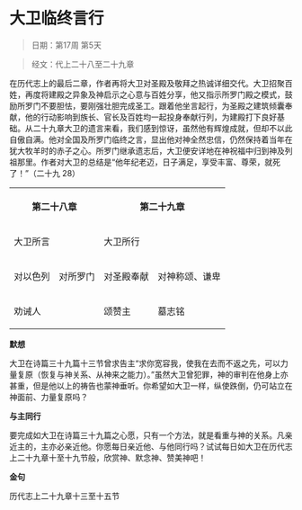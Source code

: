 # 大卫临终言行 

> 日期：第17周 第5天

> 经文：代上二十八至二十九章

在历代志上的最后二章，作者再将大卫对圣殿及敬拜之热诚详细交代。大卫招聚百姓，再度将建殿之异象及神启示之心意与百姓分享，他又指示所罗门殿之模式，鼓励所罗门不要胆怯，要刚强壮胆完成圣工。跟着他坐言起行，为圣殿之建筑倾囊奉献，他的行动影响到族长、官长及百姓均一起投身奉献行列，为建殿打下良好基础。从二十九章大卫的遗言来看，我们感到惊讶，虽然他有辉煌成就，但却不以此自傲自满。他对全国及所罗门临终之言，显出他对神全然忠信，仍然保持着当年在犹大牧羊时的赤子之心。所罗门继承遗志后，大卫便安详地在神祝福中归到神及列祖那里。作者对大卫的总结是“他年纪老迈，日子满足，享受丰富、尊荣，就死了！”（二十九 28）

<table>
 <tbody>
  <tr>
   <th colspan="2"><p>第二十八章</p></th>
   <th colspan="2"><p>第二十九章</p></th>
  </tr>
  <tr>
   <td colspan="2"><p>大卫所言</p></td>
   <td colspan="2"><p>大卫所行</p></td>
  </tr>
  <tr>
   <td><p>对以色列</p></td>
   <td><p>对所罗门</p></td>
   <td><p>对圣殿奉献</p></td>
   <td><p>对神称颂、谦卑</p></td>
  </tr>
  <tr>
   <td colspan="2"><p>劝诫人</p></td>
   <td><p>颂赞主</p></td>
   <td><p>墓志铭</p></td>
  </tr>
 </tbody>
</table>

**默想**

大卫在诗篇三十九篇十三节曾求告主“求你宽容我，使我在去而不返之先，可以力量复原（恢复与神关系、从神来之能力）。”虽然大卫曾犯罪，神的审判在他身上亦甚重，但是他以上的祷告也蒙神垂听。你希望如大卫一样，纵使跌倒，仍可站立在神面前、力量复原吗？

**与主同行**

要完成如大卫在诗篇三十九篇之心愿，只有一个方法，就是看重与神的关系。凡亲近主的，主亦必亲近他。你愿每日亲近他、与他同行吗？试试每日如大卫在历代志上二十九章十至十九节般，欣赏神、默念神、赞美神吧！

**金句**

历代志上二十九章十三至十五节